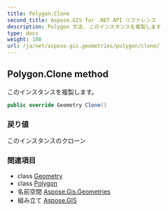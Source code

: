```yaml
---
title: Polygon.Clone
second_title: Aspose.GIS for .NET API リファレンス
description: Polygon 方法. このインスタンスを複製します
type: docs
weight: 100
url: /ja/net/aspose.gis.geometries/polygon/clone/
---
```

## Polygon.Clone method

このインスタンスを複製します。

```csharp
public override Geometry Clone()
```

### 戻り値

このインスタンスのクローン

### 関連項目

* class [Geometry](../../geometry/)
* class [Polygon](../)
* 名前空間 [Aspose.Gis.Geometries](../../polygon/)
* 組み立て [Aspose.GIS](../../../)


